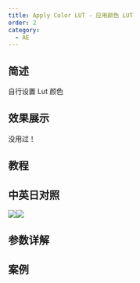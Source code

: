 ```yaml
---
title: Apply Color LUT - 应用颜色 LUT
order: 2
category:
  - AE
---
```


## 简述

自行设置 Lut 颜色

## 效果展示

没用过！

## 教程

## 中英日对照

![](https://mir.yuelili.com/wp-content/uploads/user/AE/effects/AE-Effects-Utility-Apply_Color_LUT.png)![](https://mir.yuelili.com/wp-content/uploads/user/AE/effects/AE-Effects-Utility-Apply_Color_LUT_cn.png)

## 参数详解

## 案例
